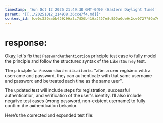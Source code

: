 ```yaml
---
timestamp: 'Sun Oct 12 2025 21:49:38 GMT-0400 (Eastern Daylight Time)'
parent: '[[../20251012_214938.36cce7f4.md]]'
content_id: fce0c526aabb439299a2c7850b419a3f57e8d805a6de9c2ce0727786a76dbc0e
---
```


# response:

Okay, let's fix that `PasswordAuthentication` principle test case to fully model the principle and follow the structured syntax of the `LikertSurvey` test.

The principle for `PasswordAuthentication` is: "after a user registers with a username and password, they can authenticate with that same username and password and be treated each time as the same user".

The updated test will include steps for registration, successful authentication, and verification of the user's identity. I'll also include negative test cases (wrong password, non-existent username) to fully confirm the authentication behavior.

Here's the corrected and expanded test file:
